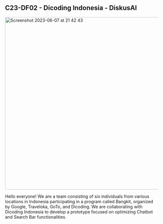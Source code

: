 ## C23-DF02 - Dicoding Indonesia - DiskusAI

<img width="569" alt="Screenshot 2023-06-07 at 21 42 43" src="https://github.com/C23-DF02-DiskusAI-Dicoding-Indonesia/.github/assets/132810595/72911f4b-d0b7-4ca2-979a-b691eef91f4f">

Hello everyone! We are a team consisting of six individuals from various locations in Indonesia participating in a program called Bangkit, organized by Google, Traveloka, GoTo, and Dicoding. We are collaborating with Dicoding Indonesia to develop a prototype focused on optimizing Chatbot and Search Bar functionalities.
